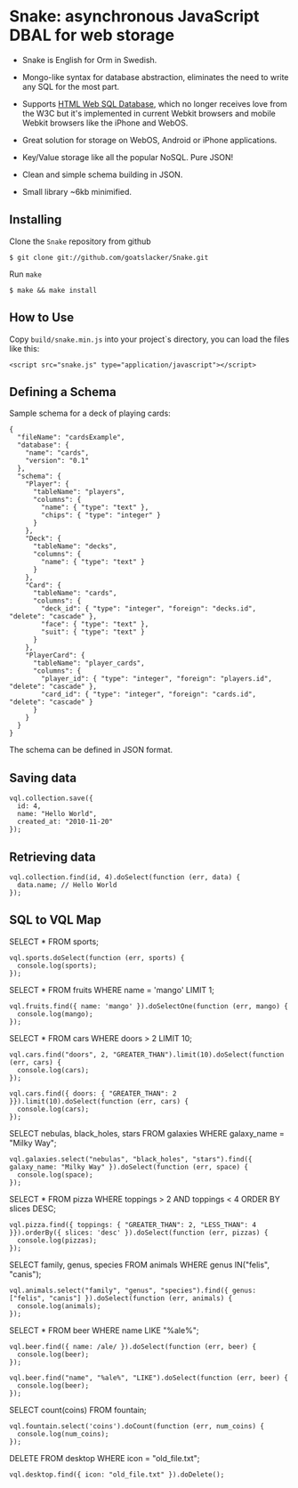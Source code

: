 # Snake: asynchronous JavaScript DBAL for web storage

- Snake is English for Orm in Swedish.

- Mongo-like syntax for database abstraction, eliminates the need to write any SQL for the most part.

- Supports [HTML Web SQL Database](http://dev.w3.org/html5/webdatabase/), which no longer receives love from the W3C but it's implemented in current Webkit browsers and mobile Webkit browsers like the iPhone and WebOS.

- Great solution for storage on WebOS, Android or iPhone applications.

- Key/Value storage like all the popular NoSQL. Pure JSON!

- Clean and simple schema building in JSON.

- Small library ~6kb minimified.

## Installing

Clone the `Snake` repository from github

    $ git clone git://github.com/goatslacker/Snake.git

Run `make`

    $ make && make install

## How to Use

Copy `build/snake.min.js` into your project`s directory, you can load the files like this:

    <script src="snake.js" type="application/javascript"></script>

## Defining a Schema

Sample schema for a deck of playing cards:

    {
      "fileName": "cardsExample",
      "database": {
        "name": "cards",
        "version": "0.1"
      },
      "schema": {
        "Player": {
          "tableName": "players",
          "columns": {
            "name": { "type": "text" },
            "chips": { "type": "integer" }
          }
        },
        "Deck": {
          "tableName": "decks",
          "columns": {
            "name": { "type": "text" }
          }
        },
        "Card": {
          "tableName": "cards",
          "columns": {
            "deck_id": { "type": "integer", "foreign": "decks.id", "delete": "cascade" },
            "face": { "type": "text" },
            "suit": { "type": "text" }
          }
        },
        "PlayerCard": {
          "tableName": "player_cards",
          "columns": {
            "player_id": { "type": "integer", "foreign": "players.id", "delete": "cascade" },
            "card_id": { "type": "integer", "foreign": "cards.id", "delete": "cascade" }
          }
        }
      }
    }

The schema can be defined in JSON format.

## Saving data

    vql.collection.save({
      id: 4,
      name: "Hello World",
      created_at: "2010-11-20"
    });

## Retrieving data

    vql.collection.find(id, 4).doSelect(function (err, data) {
      data.name; // Hello World
    });

## SQL to VQL Map

SELECT * FROM sports;

    vql.sports.doSelect(function (err, sports) {
      console.log(sports);
    });

SELECT * FROM fruits WHERE name = 'mango' LIMIT 1;

    vql.fruits.find({ name: 'mango' }).doSelectOne(function (err, mango) {
      console.log(mango);
    });

SELECT * FROM cars WHERE doors > 2 LIMIT 10;

    vql.cars.find("doors", 2, "GREATER_THAN").limit(10).doSelect(function (err, cars) {
      console.log(cars);
    });

    vql.cars.find({ doors: { "GREATER_THAN": 2 }}).limit(10).doSelect(function (err, cars) {
      console.log(cars);
    });

SELECT nebulas, black_holes, stars FROM galaxies WHERE galaxy_name = "Milky Way";

    vql.galaxies.select("nebulas", "black_holes", "stars").find({ galaxy_name: "Milky Way" }).doSelect(function (err, space) {
      console.log(space);
    });

SELECT * FROM pizza WHERE toppings > 2 AND toppings < 4 ORDER BY slices DESC;

    vql.pizza.find({ toppings: { "GREATER_THAN": 2, "LESS_THAN": 4 }}).orderBy({ slices: 'desc' }).doSelect(function (err, pizzas) {
      console.log(pizzas);
    });

SELECT family, genus, species FROM animals WHERE genus IN("felis", "canis");

    vql.animals.select("family", "genus", "species").find({ genus: ["felis", "canis"] }).doSelect(function (err, animals) {
      console.log(animals);
    });

SELECT * FROM beer WHERE name LIKE "%ale%";

    vql.beer.find({ name: /ale/ }).doSelect(function (err, beer) {
      console.log(beer);
    });

    vql.beer.find("name", "%ale%", "LIKE").doSelect(function (err, beer) {
      console.log(beer);
    });

SELECT count(coins) FROM fountain;

    vql.fountain.select('coins').doCount(function (err, num_coins) {
      console.log(num_coins);
    });

DELETE FROM desktop WHERE icon = "old_file.txt";

    vql.desktop.find({ icon: "old_file.txt" }).doDelete();
